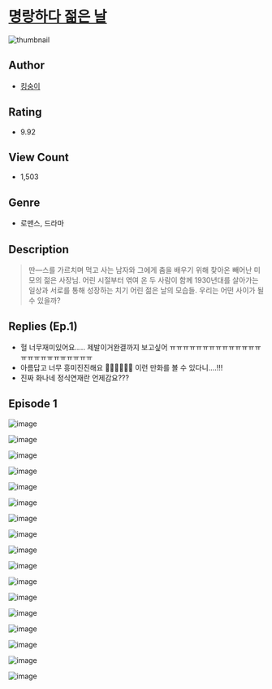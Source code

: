# [명랑하다 젊은 날](https://comic.naver.com/challenge/list?titleId=810606)
![thumbnail](https://image-comic.pstatic.net/user_contents_data/challenge_comic/2023/05/24/upload_7089281781437063521_480x623.jpeg)

## Author
- [킹숭이](https://comic.naver.com/artistTitle?id=366987)

## Rating
- 9.92

## View Count
- 1,503

## Genre
- 로맨스, 드라마

## Description
> 딴―스를 가르치며 먹고 사는 남자와 그에게 춤을 배우기 위해 찾아온 빼어난 미모의 젊은 사장님. 어린 시절부터 엮여 온 두 사람이 함께 1930년대를 살아가는 일상과 서로를 통해 성장하는 치기 어린 젊은 날의 모습들. 우리는 어떤 사이가 될 수 있을까?

## Replies (Ep.1)
- 헐 너무재미있어요..... 제발이거완결까지 보고싶어 ㅠㅠㅠㅠㅠㅠㅠㅠㅠㅠㅠㅠㅠㅠㅠㅠㅠㅠㅠㅠㅠㅠㅠㅠㅠ
- 아름답고 너무 흥미진진해요 🥹🥹🥹🥹🥹🥹 이런 만화를 볼 수 있다니….!!!
- 진짜 화나네 정식연재란 언제감요???

## Episode 1
![image](https://image-comic.pstatic.net/user_contents_data/challenge_comic/2023/05/24/366987/upload_7364900957507826486.jpeg)

![image](https://image-comic.pstatic.net/user_contents_data/challenge_comic/2023/05/24/366987/upload_7219607985582531632.jpeg)

![image](https://image-comic.pstatic.net/user_contents_data/challenge_comic/2023/05/24/366987/upload_3979323231184249911.jpeg)

![image](https://image-comic.pstatic.net/user_contents_data/challenge_comic/2023/05/24/366987/upload_7090463946190303794.jpeg)

![image](https://image-comic.pstatic.net/user_contents_data/challenge_comic/2023/05/24/366987/upload_3617346398252840501.jpeg)

![image](https://image-comic.pstatic.net/user_contents_data/challenge_comic/2023/05/24/366987/upload_3833461816662778416.jpeg)

![image](https://image-comic.pstatic.net/user_contents_data/challenge_comic/2023/05/24/366987/upload_7147271112017393254.jpeg)

![image](https://image-comic.pstatic.net/user_contents_data/challenge_comic/2023/05/24/366987/upload_3907264529044746851.jpeg)

![image](https://image-comic.pstatic.net/user_contents_data/challenge_comic/2023/05/24/366987/upload_3703196086465344099.jpeg)

![image](https://image-comic.pstatic.net/user_contents_data/challenge_comic/2023/05/24/366987/upload_3990809628000806200.jpeg)

![image](https://image-comic.pstatic.net/user_contents_data/challenge_comic/2023/05/24/366987/upload_7075547747318117427.jpeg)

![image](https://image-comic.pstatic.net/user_contents_data/challenge_comic/2023/05/24/366987/upload_7219327610922218548.jpeg)

![image](https://image-comic.pstatic.net/user_contents_data/challenge_comic/2023/05/24/366987/upload_7293069857798960950.jpeg)

![image](https://image-comic.pstatic.net/user_contents_data/challenge_comic/2023/05/24/366987/upload_3544956550561281587.jpeg)

![image](https://image-comic.pstatic.net/user_contents_data/challenge_comic/2023/05/24/366987/upload_3546637720178013495.jpeg)

![image](https://image-comic.pstatic.net/user_contents_data/challenge_comic/2023/05/24/366987/upload_3907211568507610676.jpeg)

![image](https://image-comic.pstatic.net/user_contents_data/challenge_comic/2023/05/24/366987/upload_7233171569565315636.jpeg)

